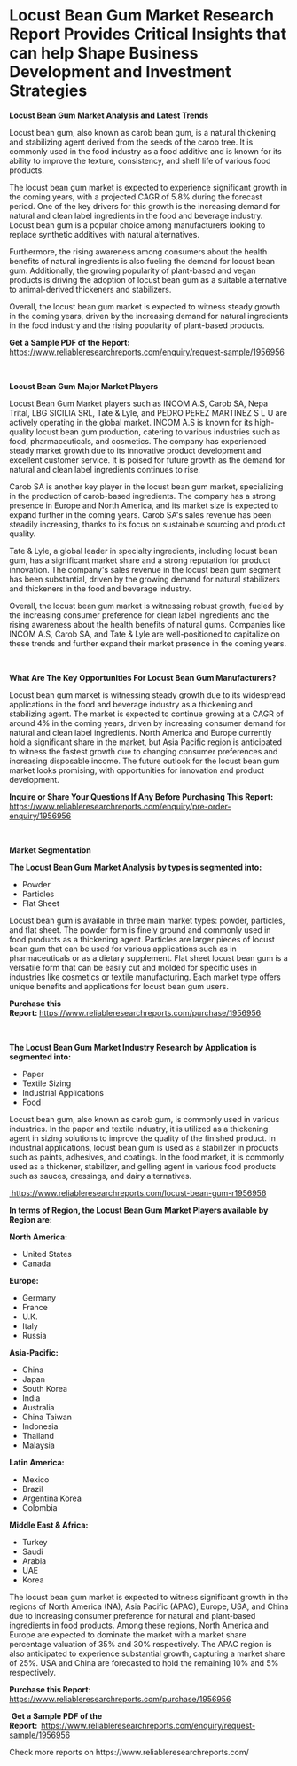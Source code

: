 <p><h1>Locust Bean Gum Market Research Report Provides Critical Insights that can help Shape Business Development and Investment Strategies</h1></p><p><strong>Locust Bean Gum Market Analysis and Latest Trends</strong></p>
<p><p>Locust bean gum, also known as carob bean gum, is a natural thickening and stabilizing agent derived from the seeds of the carob tree. It is commonly used in the food industry as a food additive and is known for its ability to improve the texture, consistency, and shelf life of various food products.</p><p>The locust bean gum market is expected to experience significant growth in the coming years, with a projected CAGR of 5.8% during the forecast period. One of the key drivers for this growth is the increasing demand for natural and clean label ingredients in the food and beverage industry. Locust bean gum is a popular choice among manufacturers looking to replace synthetic additives with natural alternatives.</p><p>Furthermore, the rising awareness among consumers about the health benefits of natural ingredients is also fueling the demand for locust bean gum. Additionally, the growing popularity of plant-based and vegan products is driving the adoption of locust bean gum as a suitable alternative to animal-derived thickeners and stabilizers.</p><p>Overall, the locust bean gum market is expected to witness steady growth in the coming years, driven by the increasing demand for natural ingredients in the food industry and the rising popularity of plant-based products.</p></p>
<p><strong>Get a Sample PDF of the Report:&nbsp;</strong> <a href="https://www.reliableresearchreports.com/enquiry/request-sample/1956956">https://www.reliableresearchreports.com/enquiry/request-sample/1956956</a></p>
<p>&nbsp;</p>
<p><strong>Locust Bean Gum Major Market Players</strong></p>
<p><p>Locust Bean Gum Market players such as INCOM A.S, Carob SA, Nepa Trital, LBG SICILIA SRL, Tate & Lyle, and PEDRO PEREZ MARTINEZ S L U are actively operating in the global market. INCOM A.S is known for its high-quality locust bean gum production, catering to various industries such as food, pharmaceuticals, and cosmetics. The company has experienced steady market growth due to its innovative product development and excellent customer service. It is poised for future growth as the demand for natural and clean label ingredients continues to rise.</p><p>Carob SA is another key player in the locust bean gum market, specializing in the production of carob-based ingredients. The company has a strong presence in Europe and North America, and its market size is expected to expand further in the coming years. Carob SA's sales revenue has been steadily increasing, thanks to its focus on sustainable sourcing and product quality.</p><p>Tate & Lyle, a global leader in specialty ingredients, including locust bean gum, has a significant market share and a strong reputation for product innovation. The company's sales revenue in the locust bean gum segment has been substantial, driven by the growing demand for natural stabilizers and thickeners in the food and beverage industry.</p><p>Overall, the locust bean gum market is witnessing robust growth, fueled by the increasing consumer preference for clean label ingredients and the rising awareness about the health benefits of natural gums. Companies like INCOM A.S, Carob SA, and Tate & Lyle are well-positioned to capitalize on these trends and further expand their market presence in the coming years.</p></p>
<p>&nbsp;</p>
<p><strong>What Are The Key Opportunities For Locust Bean Gum Manufacturers?</strong></p>
<p><p>Locust bean gum market is witnessing steady growth due to its widespread applications in the food and beverage industry as a thickening and stabilizing agent. The market is expected to continue growing at a CAGR of around 4% in the coming years, driven by increasing consumer demand for natural and clean label ingredients. North America and Europe currently hold a significant share in the market, but Asia Pacific region is anticipated to witness the fastest growth due to changing consumer preferences and increasing disposable income. The future outlook for the locust bean gum market looks promising, with opportunities for innovation and product development.</p></p>
<p><strong>Inquire or Share Your Questions If Any Before Purchasing This Report:</strong> <a href="https://www.reliableresearchreports.com/enquiry/pre-order-enquiry/1956956">https://www.reliableresearchreports.com/enquiry/pre-order-enquiry/1956956</a></p>
<p>&nbsp;</p>
<p><strong>Market Segmentation</strong></p>
<p><strong>The Locust Bean Gum Market Analysis by types is segmented into:</strong></p>
<p><ul><li>Powder</li><li>Particles</li><li>Flat Sheet</li></ul></p>
<p><p>Locust bean gum is available in three main market types: powder, particles, and flat sheet. The powder form is finely ground and commonly used in food products as a thickening agent. Particles are larger pieces of locust bean gum that can be used for various applications such as in pharmaceuticals or as a dietary supplement. Flat sheet locust bean gum is a versatile form that can be easily cut and molded for specific uses in industries like cosmetics or textile manufacturing. Each market type offers unique benefits and applications for locust bean gum users.</p></p>
<p><strong>Purchase this Report:&nbsp;</strong><a href="https://www.reliableresearchreports.com/purchase/1956956">https://www.reliableresearchreports.com/purchase/1956956</a></p>
<p>&nbsp;</p>
<p><strong>The Locust Bean Gum Market Industry Research by Application is segmented into:</strong></p>
<p><ul><li>Paper</li><li>Textile Sizing</li><li>Industrial Applications</li><li>Food</li></ul></p>
<p><p>Locust bean gum, also known as carob gum, is commonly used in various industries. In the paper and textile industry, it is utilized as a thickening agent in sizing solutions to improve the quality of the finished product. In industrial applications, locust bean gum is used as a stabilizer in products such as paints, adhesives, and coatings. In the food market, it is commonly used as a thickener, stabilizer, and gelling agent in various food products such as sauces, dressings, and dairy alternatives.</p></p>
<p><a href="https://www.reliableresearchreports.com/locust-bean-gum-r1956956">&nbsp;https://www.reliableresearchreports.com/locust-bean-gum-r1956956</a></p>
<p><strong>In terms of Region, the Locust Bean Gum Market Players available by Region are:</strong></p>
<p>
    <p> <strong> North America: </strong>
        <ul>
            <li>United States</li>
            <li>Canada</li>
        </ul>
        </p> 
    <p> <strong> Europe: </strong>
        <ul>
            <li>Germany</li>
            <li>France</li>
            <li>U.K.</li>
            <li>Italy</li>
            <li>Russia</li>
        </ul>
        </p> 
    <p> <strong> Asia-Pacific: </strong>
        <ul>
            <li>China</li>
            <li>Japan</li>
            <li>South Korea</li>
            <li>India</li>
            <li>Australia</li>
            <li>China Taiwan</li>
            <li>Indonesia</li>
            <li>Thailand</li>
            <li>Malaysia</li>
        </ul>
        </p> 
    <p> <strong> Latin America: </strong>
        <ul>
            <li>Mexico</li>
            <li>Brazil</li>
            <li>Argentina Korea</li>
            <li>Colombia</li>
        </ul>
        </p> 
    <p> <strong> Middle East & Africa: </strong>
        <ul>
            <li>Turkey</li>
            <li>Saudi</li>
            <li>Arabia</li>
            <li>UAE</li>
            <li>Korea</li>
        </ul>
    </p>
    </p>
<p><p>The locust bean gum market is expected to witness significant growth in the regions of North America (NA), Asia Pacific (APAC), Europe, USA, and China due to increasing consumer preference for natural and plant-based ingredients in food products. Among these regions, North America and Europe are expected to dominate the market with a market share percentage valuation of 35% and 30% respectively. The APAC region is also anticipated to experience substantial growth, capturing a market share of 25%. USA and China are forecasted to hold the remaining 10% and 5% respectively.</p></p>
<p><strong>Purchase this Report: </strong><a href="https://www.reliableresearchreports.com/purchase/1956956">https://www.reliableresearchreports.com/purchase/1956956</a></p>
<p>&nbsp;<strong>Get a Sample PDF of the Report:&nbsp;&nbsp;</strong><a href="https://www.reliableresearchreports.com/enquiry/request-sample/1956956">https://www.reliableresearchreports.com/enquiry/request-sample/1956956</a></p>
<p><strong></strong></p>
<p>Check more reports on https://www.reliableresearchreports.com/</p>